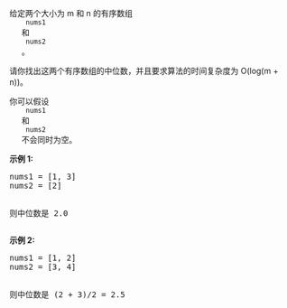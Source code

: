 <html>
 <body>
  <p>
   给定两个大小为 m 和 n 的有序数组
   <code>
    nums1
   </code>
   和
   <code>
    nums2
   </code>
   。
  </p>
  <p>
   请你找出这两个有序数组的中位数，并且要求算法的时间复杂度为 O(log(m + n))。
  </p>
  <p>
   你可以假设
   <code>
    nums1
   </code>
   和
   <code>
    nums2
   </code>
   不会同时为空。
  </p>
  <p>
   <strong>
    示例 1:
   </strong>
  </p>
  <pre>nums1 = [1, 3]
nums2 = [2]

则中位数是 2.0
</pre>
  <p>
   <strong>
    示例 2:
   </strong>
  </p>
  <pre>nums1 = [1, 2]
nums2 = [3, 4]

则中位数是 (2 + 3)/2 = 2.5
</pre>
 </body>
</html>